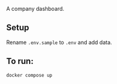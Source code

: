 A company dashboard.

## Setup

Rename `.env.sample` to `.env` and add data.

## To run:

`docker compose up`

